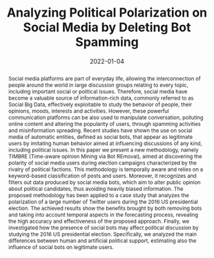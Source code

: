 ---
title: "Analyzing Political Polarization on Social Media by Deleting Bot Spamming"
date: 2022-01-04
publishDate: 2022-01-04
authors: ["Riccardo Cantini", "Fabrizio Marozzo", "Domenico Talia", "Paolo Trunfio"]
publication_types: ["2"]
abstract: "Social media platforms are part of everyday life, allowing the interconnection of people around the world in large discussion groups relating to every topic, including important social or political issues. Therefore, social media have become a valuable source of information-rich data, commonly referred to as Social Big Data, effectively exploitable to study the behavior of people, their opinions, moods, interests and activities. However, these powerful communication platforms can be also used to manipulate conversation, polluting online content and altering the popularity of users, through spamming activities and misinformation spreading. Recent studies have shown the use on social media of automatic entities, defined as social bots, that appear as legitimate users by imitating human behavior aimed at influencing discussions of any kind, including political issues. In this paper we present a new methodology, namely TIMBRE (Time-aware opInion Mining via Bot REmoval), aimed at discovering the polarity of social media users during election campaigns characterized by the rivalry of political factions. This methodology is temporally aware and relies on a keyword-based classification of posts and users. Moreover, it recognizes and filters out data produced by social media bots, which aim to alter public opinion about political candidates, thus avoiding heavily biased information. The proposed methodology has been applied to a case study that analyzes the polarization of a large number of Twitter users during the 2016 US presidential election. The achieved results show the benefits brought by both removing bots and taking into account temporal aspects in the forecasting process, revealing the high accuracy and effectiveness of the proposed approach. Finally, we investigated how the presence of social bots may affect political discussion by studying the 2016 US presidential election. Specifically, we analyzed the main differences between human and artificial political support, estimating also the influence of social bots on legitimate users."
featured: true
publication: "*Big Data and Cognitive Computing*, vol.6, no. 1, 2022"
# url_pdf: "files/papers/journals/BDCC-bots.pdf"
doi: "10.3390/bdcc6010003"
# Custom links:
links:
- name: Selected as Cover Story
  url: https://www.mdpi.com/2504-2289/6/1
  icon_pack: fa
  icon: award
- name: Editor's choice
  url: https://www.mdpi.com/journal/BDCC/editors_choice?listby=date&page_no=3&page_count=50
  icon_pack: fa
  icon: award



# Featured image
# To use, add an image named `featured.jpg/png` to your page's folder. 
image:
  caption: ""
  focal_point: ""
  preview_only: false


tags: ["social bots", "political polarization", "influence spread", "social media analysis"]

---